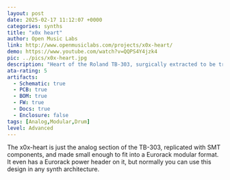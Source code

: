 ```yaml
---
layout: post
date: 2025-02-17 11:12:07 +0000
categories: synths
title: "x0x heart"
author: Open Music Labs
link: http://www.openmusiclabs.com/projects/x0x-heart/
demo: https://www.youtube.com/watch?v=QQPS4Y4jzk4
pic: ../pics/x0x-heart.jpg
description: "Heart of the Roland TB-303, surgically extracted to be transplanted into your designs"
ata-rating: 5
artifacts:
  - Schematic: true
  - PCB: true
  - BOM: true
  - FW: true
  - Docs: true
  - Enclosure: false
tags: [Analog,Modular,Drum]
level: Advanced
---
```


The x0x-heart is just the analog section of the TB-303, replicated with SMT components, and made small enough to fit into a Eurorack modular format. It even has a Eurorack power header on it, but normally you can use this design in any synth architecture.